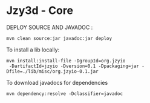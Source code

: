 Jzy3d - Core
================================

DEPLOY SOURCE AND JAVADOC :
```
mvn clean source:jar javadoc:jar deploy
 ```

To install a lib locally:

```
mvn install:install-file -DgroupId=org.jzyio
 -DartifactId=jzyio -Dversion=0.1 -Dpackaging=jar -Dfile=./lib/misc/org.jzyio-0.1.jar
```


To download javadocs for dependencies

```
mvn dependency:resolve -Dclassifier=javadoc
```



